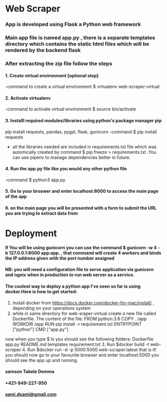  Web Scraper
 =============


### App is developed using Flask a Python web framework
### Main app file is named app.py , there is a separate templates directory which contains the static html files which will be rendered by the backend flask 

  ### After extracting the zip file follow the steps 
#### 1. Create virtual environment [optional step]
-command to create a virtual environment  $ virtualenv web-scraper-virtual 
    
#### 2. Activate virtualenv 
-command  to activate virtual environment $ source bin/activate

#### 3. Installl required modules/libraries using python's package manager pip 
pip install requests, pandas, pygal, flask, gunicorn
-command $ pip install requests
* all the libraries needed are included in requirements.txt file which was automically created by 
command $ pip freeze > requirements.txt .You can use pipenv to manage dependencies better in future. 
#### 4. Run the app.py file like you would any other python file 
-command $ python3 app.py 

#### 5. Go to your broswer and enter localhost:8000 to access the main page of the app 

#### 6. on the main page you will be presented with a form to submit the URL you are trying to extract data from

Deployment  
=============
#### If You will be using gunicorn you can use the command $ gunicorn -w 4 -b 127.0.0.1:8000 app:app. , that command will create 4 workers and binds the IP address given with the port number assigned
#### NB: you will need a configuration file to serve application via gunicorn and ngnix when in production to run web server as a service.
#### The coolest way to deploy a python app I've seen so far is using docker.Here is how to get started:
  1. Install docker from https://docs.docker.com/docker-for-mac/install/ , depending on your operations system
  2. while in same directory for web-sraper-virtual create a new file called Dockerfile. The content of the file:
   FROM python:3.6
   COPY . /app
   WORKDIR /app
   RUN pip install -r requirement.txt
   ENTRYPOINT ["python"]
   CMD ["app.py"]
   
  now when you type $ ls you should see the following folders:
  Dockerfile		app.py			README.md			templates requirement.txt
  3. Run $docker build -t web-scraper 
  4. Run $docker run -d -p 5000:5000 web-scraper:latest
  that is it! you should now go to your favourite browser and enter localhost:5000 you should see the app up and running.
  
#### samson Takele Demma 
#### +421-949-227-950
#### sami.dsami@gmail.com 


